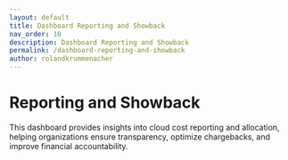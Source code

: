 ```yaml
---
layout: default
title: Dashboard Reporting and Showback  
nav_order: 10  
description: Dashboard Reporting and Showback  
permalink: /dashboard-reporting-and-showback  
author: rolandkrummenacher  
---
```


# Reporting and Showback  

This dashboard provides insights into cloud cost reporting and allocation, helping organizations ensure transparency, optimize chargebacks, and improve financial accountability.  
